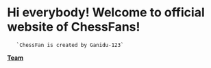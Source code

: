 # Hi everybody! Welcome to official website of ChessFans!

       `ChessFan is created by Ganidu-123`


**[Team](https://lichess.org/team/chessfans123)**
